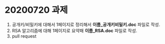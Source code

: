 # 20200720 과제

1. 공개키/비밀키에 대해서 1페이지로 정리해서 **이름\_공개키비밀키.doc** 파일로 작성.
2. RSA 알고리즘에 대해 1페이지로 요약패 **이름\_RSA.doc** 파일로 작성.
3. pull request
